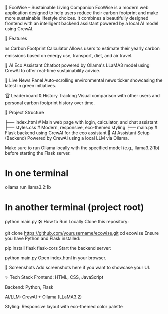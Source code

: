 🌿 EcoWise – Sustainable Living Companion
EcoWise is a modern web application designed to help users reduce their carbon footprint and make more sustainable lifestyle choices. It combines a beautifully designed frontend with an intelligent backend assistant powered by a local AI model using CrewAI.

🌟 Features

📊 Carbon Footprint Calculator
Allows users to estimate their yearly carbon emissions based on energy use, transport, diet, and air travel.

🧠 AI Eco Assistant
Chatbot powered by Ollama's LLaMA3 model using CrewAI to offer real-time sustainability advice.

📰 Live News Panel
Auto-scrolling environmental news ticker showcasing the latest in green initiatives.

🏆 Leaderboard & History Tracking
Visual comparison with other users and personal carbon footprint history over time.

📁 Project Structure

├── index.html       # Main web page with login, calculator, and chat assistant
├── styles.css       # Modern, responsive, eco-themed styling
├── main.py          # Flask backend using CrewAI for the eco assistant
🧠 AI Assistant Setup (Backend)
Powered by CrewAI using a local LLM via Ollama.

Make sure to run Ollama locally with the specified model (e.g., llama3.2:1b) before starting the Flask server.

# In one terminal
ollama run llama3.2:1b

# In another terminal (project root)
python main.py
🛠️ How to Run Locally
Clone this repository:

git clone https://github.com/yourusername/ecowise.git
cd ecowise
Ensure you have Python and Flask installed:

pip install flask flask-cors
Start the backend server:

python main.py
Open index.html in your browser.

📸 Screenshots
Add screenshots here if you want to showcase your UI.

✨ Tech Stack
Frontend: HTML, CSS, JavaScript

Backend: Python, Flask

AI/LLM: CrewAI + Ollama (LLaMA3.2)

Styling: Responsive layout with eco-themed color palette

